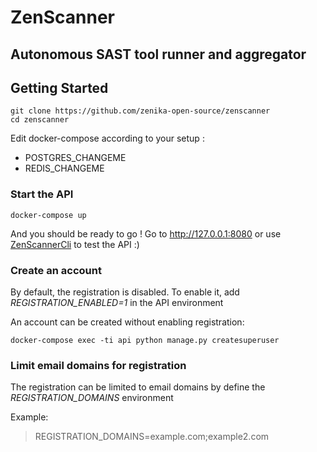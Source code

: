 # ZenScanner

## Autonomous SAST tool runner and aggregator

## Getting Started

```
git clone https://github.com/zenika-open-source/zenscanner
cd zenscanner
```

Edit docker-compose according to your setup :

- POSTGRES_CHANGEME
- REDIS_CHANGEME

### Start the API

```
docker-compose up
```

And you should be ready to go ! Go to http://127.0.0.1:8080 or use [ZenScannerCli](https://github.com/zenika-open-source/zenscanner-cli) to test the API :)

### Create an account

By default, the registration is disabled. To enable it, add *REGISTRATION_ENABLED=1* in the API environment

An account can be created without enabling registration:

```
docker-compose exec -ti api python manage.py createsuperuser
```

### Limit email domains for registration

The registration can be limited to email domains by define the *REGISTRATION_DOMAINS* environment

Example:

> REGISTRATION_DOMAINS=example.com;example2.com